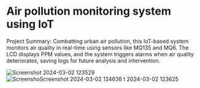 # Air pollution monitoring system using IoT

Project Summary: Combatting urban air pollution, this IoT-based system monitors air quality in real-time using sensors like MQ135 and MQ6. The LCD displays PPM values, and the system triggers alarms when air quality deteriorates, saving logs for future analysis and intervention.

![Screenshot 2024-03-02 123529](https://github.com/Vikindra/-Air-pollution-monitoring-system-using-IoT/assets/139783535/a6dd1877-42c2-4943-af73-9a85fb9c322e)
![Screensho![Screenshot 2024-03-02 124636](https://github.com/Vikindra/-Air-pollution-monitoring-system-using-IoT/assets/139783535/273463fc-fa63-4da1-ab99-0d4515632e81)
t 2024-03-02 123625](https://github.com/Vikindra/-Air-pollution-monitoring-system-using-IoT/assets/139783535/d06c168c-3c49-4308-a5a3-a8e25bb02ccd)

